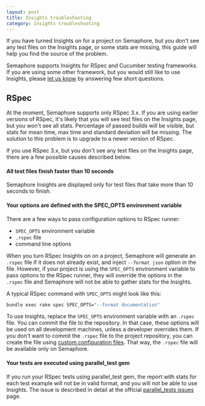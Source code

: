 ```yaml
---
layout: post
title: Insights troubleshooting
category: Insights troubleshooting
---
```


If you have turned Insights on for a project on Semaphore, but you don't see any
test files on the Insights page, or some stats are missing, this guide will help
you find the source of the problem.

Semaphore supports Insights for RSpec and Cucumber testing frameworks. If you
are using some other framework, but you would still like to use Insights, please
[let us know](https://renderedtext.typeform.com/to/d1fWsl) by answering few
short questions.

## RSpec

At the moment, Semaphore supports only RSpec 3.x. If you are using earlier
versions of RSpec, it's likely that you will see test files on the Insights
page, but you won't see all stats. Percentage of passed builds will be visible,
but stats for mean time, max time and standard deviation will be missing. The
solution to this problem is to upgrade to a newer version of RSpec.

If you use RSpec 3.x, but you don't see any test files on the Insights page,
there are a few possible causes described below.

#### All test files finish faster than 10 seconds

Semaphore Insights are displayed only for test files that take more than 10
seconds to finish.

#### Your options are defined with the SPEC_OPTS environment variable

There are a few ways to pass configuration options to RSpec runner:

- `SPEC_OPTS` environment variable
- `.rspec` file
- command line options

When you turn RSpec Insights on on a project, Semaphore will generate an
`.rspec` file if it does not already exist, and inject `--format json` option in
the file.  However, if your project is using the `SPEC_OPTS` environment
variable to pass options to the RSpec runner, they will override the options in
the `.rspec` file and Semaphore will not be able to gather stats for the
Insights.

A typical RSpec command with `SPEC_OPTS` might look like this:

```bash
bundle exec rake spec SPEC_OPTS="--format documentation"
```

To use Insights, replace the `SPEC_OPTS` environment variable with an `.rspec`
file.  You can commit the file to the repository. In that case, these options
will be used on all development machines, unless a developer overrides them. If
you don't want to commit the `.rspec` file to the project repository, you can
create the file using [custom configuration
files](/docs/adding-custom-configuration-files.html). That way, the `.rspec`
file will be available only on Semaphore.

#### Your tests are executed using parallel_test gem

If you run your RSpec tests using parallel_test gem, the report with stats for
each test example will not be in valid format, and you will not be able to use
Insights. The issue is described in detail at the official [parallel_tests
issues](https://github.com/grosser/parallel_tests/issues/266) page.
